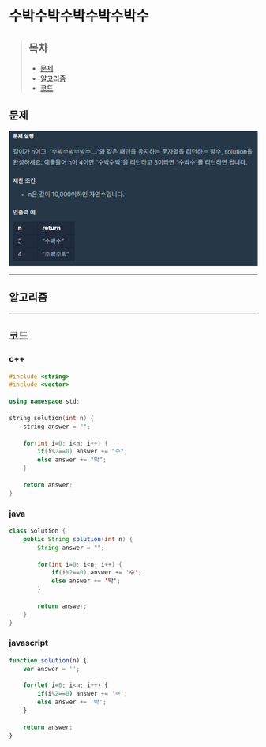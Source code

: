# 수박수박수박수박수박수

> ## 목차
> * [문제](#문제)
> * [알고리즘](#알고리즘)
> * [코드](#코드)

## 문제
![문제](https://github.com/ryusehui/algorithm/blob/master/programmers/level1/problems/%EC%88%98%EB%B0%95%EC%88%98%EB%B0%95%EC%88%98%EB%B0%95%EC%88%98%EB%B0%95%EC%88%98%EB%B0%95%EC%88%98..PNG)
<hr/>

## 알고리즘

<hr/>

## 코드
### c++
```c++
#include <string>
#include <vector>
 
using namespace std;
 
string solution(int n) {
    string answer = "";
    
    for(int i=0; i<n; i++) {
        if(i%2==0) answer += "수";
        else answer += "박";
    }
    
    return answer;
}
```

### java
```java
class Solution {
    public String solution(int n) {
        String answer = "";
        
        for(int i=0; i<n; i++) {
            if(i%2==0) answer += '수';
            else answer += '박';
        }
        
        return answer;
    }
}
```

### javascript
```javascript
function solution(n) {
    var answer = '';
    
    for(let i=0; i<n; i++) {
        if(i%2==0) answer += '수';
        else answer += '박';
    }
    
    return answer;
}
```
